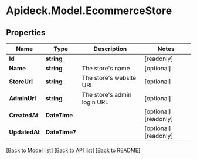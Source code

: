 # Apideck.Model.EcommerceStore

## Properties

Name | Type | Description | Notes
------------ | ------------- | ------------- | -------------
**Id** | **string** |  | [readonly] 
**Name** | **string** | The store&#39;s name | [optional] 
**StoreUrl** | **string** | The store&#39;s website URL | [optional] 
**AdminUrl** | **string** | The store&#39;s admin login URL | [optional] 
**CreatedAt** | **DateTime** |  | [optional] [readonly] 
**UpdatedAt** | **DateTime?** |  | [optional] [readonly] 

[[Back to Model list]](../README.md#documentation-for-models) [[Back to API list]](../README.md#documentation-for-api-endpoints) [[Back to README]](../README.md)

